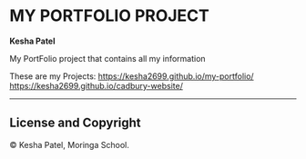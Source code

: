 # MY PORTFOLIO PROJECT

**Kesha Patel**

My PortFolio project that contains all my information 

These are my Projects:
https://kesha2699.github.io/my-portfolio/
https://kesha2699.github.io/cadbury-website/

---

## License and Copyright 

© Kesha Patel, Moringa School.

